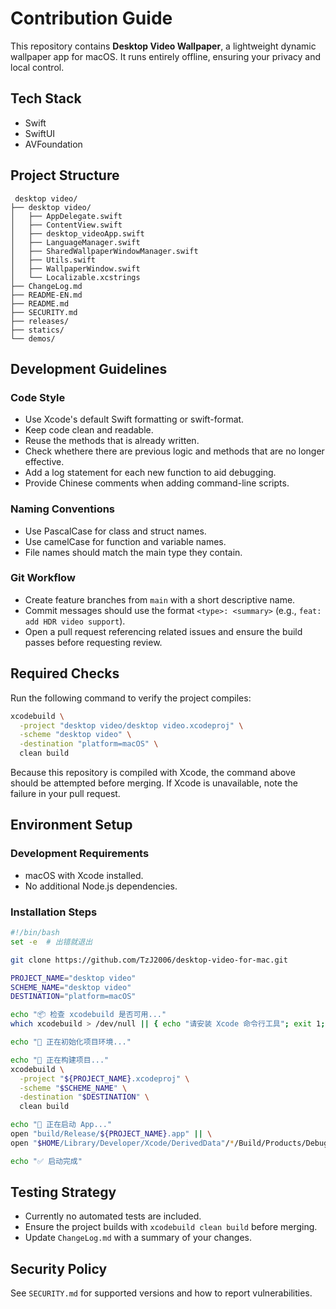 # Contribution Guide

This repository contains **Desktop Video Wallpaper**, a lightweight dynamic wallpaper app for macOS. It runs entirely offline, ensuring your privacy and local control.

## Tech Stack

- Swift
- SwiftUI
- AVFoundation

## Project Structure

```
 desktop video/
├── desktop video/
│   ├── AppDelegate.swift
│   ├── ContentView.swift
│   ├── desktop_videoApp.swift
│   ├── LanguageManager.swift
│   ├── SharedWallpaperWindowManager.swift
│   ├── Utils.swift
│   ├── WallpaperWindow.swift
│   └── Localizable.xcstrings
├── ChangeLog.md
├── README-EN.md
├── README.md
├── SECURITY.md
├── releases/
├── statics/
└── demos/
```

## Development Guidelines

### Code Style

- Use Xcode's default Swift formatting or swift-format.
- Keep code clean and readable.
- Reuse the methods that is already written.
- Check whethere there are previous logic and methods that are no longer effective.
- Add a log statement for each new function to aid debugging.
- Provide Chinese comments when adding command-line scripts.

### Naming Conventions

- Use PascalCase for class and struct names.
- Use camelCase for function and variable names.
- File names should match the main type they contain.

### Git Workflow

- Create feature branches from `main` with a short descriptive name.
- Commit messages should use the format `<type>: <summary>` (e.g., `feat: add HDR video support`).
- Open a pull request referencing related issues and ensure the build passes before requesting review.

## Required Checks

Run the following command to verify the project compiles:

```bash
xcodebuild \
  -project "desktop video/desktop video.xcodeproj" \
  -scheme "desktop video" \
  -destination "platform=macOS" \
  clean build
```

Because this repository is compiled with Xcode, the command above should be attempted before merging. If Xcode is unavailable, note the failure in your pull request.

## Environment Setup

### Development Requirements

- macOS with Xcode installed.
- No additional Node.js dependencies.

### Installation Steps

```bash
#!/bin/bash
set -e  # 出错就退出

git clone https://github.com/TzJ2006/desktop-video-for-mac.git

PROJECT_NAME="desktop video"
SCHEME_NAME="desktop video"
DESTINATION="platform=macOS"

echo "📦 检查 xcodebuild 是否可用..."
which xcodebuild > /dev/null || { echo "请安装 Xcode 命令行工具"; exit 1; }

echo "📁 正在初始化项目环境..."

echo "🚧 正在构建项目..."
xcodebuild \
  -project "${PROJECT_NAME}.xcodeproj" \
  -scheme "$SCHEME_NAME" \
  -destination "$DESTINATION" \
  clean build

echo "🚀 正在启动 App..."
open "build/Release/${PROJECT_NAME}.app" || \
open "$HOME/Library/Developer/Xcode/DerivedData"/*/Build/Products/Debug/${PROJECT_NAME}.app

echo "✅ 启动完成"
```

## Testing Strategy

- Currently no automated tests are included.
- Ensure the project builds with `xcodebuild clean build` before merging.
- Update `ChangeLog.md` with a summary of your changes.

## Security Policy

See `SECURITY.md` for supported versions and how to report vulnerabilities.
